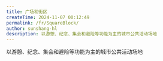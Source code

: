```yaml
---
title: 广场和街区
createTime: 2024-11-07 00:12:49
permalink: /fr/SquareBlock/
author: sunshang-hl
description: 以游憩、纪念、集会和避险等功能为主的城市公共活动场地
---
```


以游憩、纪念、集会和避险等功能为主的城市公共活动场地